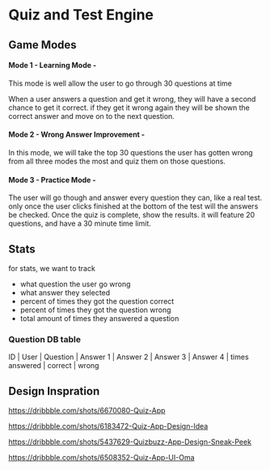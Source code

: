 # Quiz and Test Engine #

## Game Modes

#### Mode 1 - Learning Mode - #####

This mode is well allow the user to go through 30 questions at time

When a user answers a question and get it wrong, they will have a second chance to get it 
correct. if they get it wrong again they will be shown the correct answer and move on to the 
next question.

#### Mode 2 - Wrong Answer Improvement - #####

In this mode, we will take the top 30 questions the user has gotten wrong from all three modes the most and quiz them on
those questions. 


#### Mode 3 - Practice Mode - ####

The user will go though and answer every question they can, like a real test. only once the user clicks
finished at the bottom of the test will the answers be checked. Once the quiz is complete, show the 
results. it will feature 20 questions, and have a 30 minute time limit.


## Stats ##

for stats, we want to track

- what question the user go wrong
- what answer they selected
- percent of times they got the question correct
- percent of times they got the question wrong
- total amount of times they answered a question

### Question DB table

ID | User | Question | Answer 1 | Answer 2 | Answer 3 | Answer 4 | times answered | correct | wrong

## Design Inspration

https://dribbble.com/shots/6670080-Quiz-App

https://dribbble.com/shots/6183472-Quiz-App-Design-Idea

https://dribbble.com/shots/5437629-Quizbuzz-App-Design-Sneak-Peek

https://dribbble.com/shots/6508352-Quiz-App-UI-Oma




